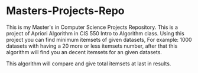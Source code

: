 # Masters-Projects-Repo
This is my Master's in Computer Science Projects Repository.
This is a project of Apriori Algorithm in CIS 550 Intro to Algorithm class.
Using this project you can find minimum itemsets of given datasets, For example: 1000 datasets with having a 20 more or less itemsets number, after that this algorithm will find you an decent itemsets for an given datasets.

This algorithm will compare and give total itemsets at last in results.
